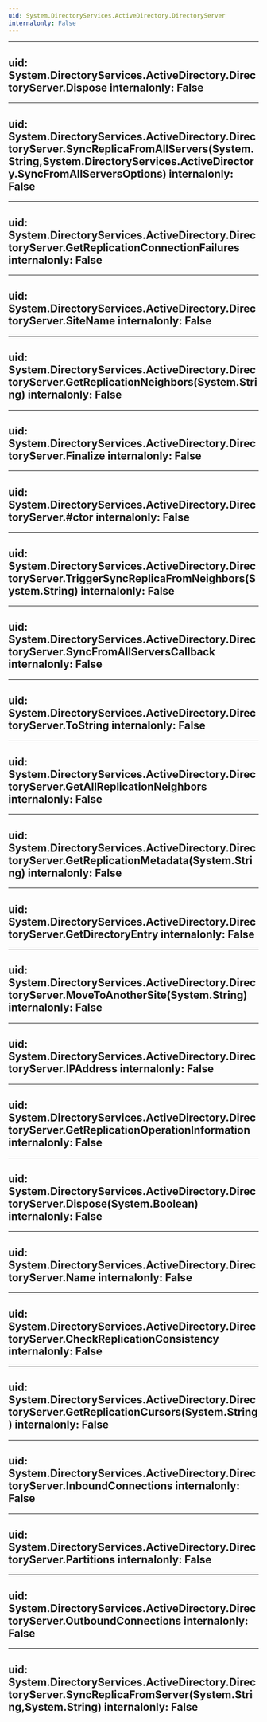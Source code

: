 ```yaml
---
uid: System.DirectoryServices.ActiveDirectory.DirectoryServer
internalonly: False
---
```


---
uid: System.DirectoryServices.ActiveDirectory.DirectoryServer.Dispose
internalonly: False
---

---
uid: System.DirectoryServices.ActiveDirectory.DirectoryServer.SyncReplicaFromAllServers(System.String,System.DirectoryServices.ActiveDirectory.SyncFromAllServersOptions)
internalonly: False
---

---
uid: System.DirectoryServices.ActiveDirectory.DirectoryServer.GetReplicationConnectionFailures
internalonly: False
---

---
uid: System.DirectoryServices.ActiveDirectory.DirectoryServer.SiteName
internalonly: False
---

---
uid: System.DirectoryServices.ActiveDirectory.DirectoryServer.GetReplicationNeighbors(System.String)
internalonly: False
---

---
uid: System.DirectoryServices.ActiveDirectory.DirectoryServer.Finalize
internalonly: False
---

---
uid: System.DirectoryServices.ActiveDirectory.DirectoryServer.#ctor
internalonly: False
---

---
uid: System.DirectoryServices.ActiveDirectory.DirectoryServer.TriggerSyncReplicaFromNeighbors(System.String)
internalonly: False
---

---
uid: System.DirectoryServices.ActiveDirectory.DirectoryServer.SyncFromAllServersCallback
internalonly: False
---

---
uid: System.DirectoryServices.ActiveDirectory.DirectoryServer.ToString
internalonly: False
---

---
uid: System.DirectoryServices.ActiveDirectory.DirectoryServer.GetAllReplicationNeighbors
internalonly: False
---

---
uid: System.DirectoryServices.ActiveDirectory.DirectoryServer.GetReplicationMetadata(System.String)
internalonly: False
---

---
uid: System.DirectoryServices.ActiveDirectory.DirectoryServer.GetDirectoryEntry
internalonly: False
---

---
uid: System.DirectoryServices.ActiveDirectory.DirectoryServer.MoveToAnotherSite(System.String)
internalonly: False
---

---
uid: System.DirectoryServices.ActiveDirectory.DirectoryServer.IPAddress
internalonly: False
---

---
uid: System.DirectoryServices.ActiveDirectory.DirectoryServer.GetReplicationOperationInformation
internalonly: False
---

---
uid: System.DirectoryServices.ActiveDirectory.DirectoryServer.Dispose(System.Boolean)
internalonly: False
---

---
uid: System.DirectoryServices.ActiveDirectory.DirectoryServer.Name
internalonly: False
---

---
uid: System.DirectoryServices.ActiveDirectory.DirectoryServer.CheckReplicationConsistency
internalonly: False
---

---
uid: System.DirectoryServices.ActiveDirectory.DirectoryServer.GetReplicationCursors(System.String)
internalonly: False
---

---
uid: System.DirectoryServices.ActiveDirectory.DirectoryServer.InboundConnections
internalonly: False
---

---
uid: System.DirectoryServices.ActiveDirectory.DirectoryServer.Partitions
internalonly: False
---

---
uid: System.DirectoryServices.ActiveDirectory.DirectoryServer.OutboundConnections
internalonly: False
---

---
uid: System.DirectoryServices.ActiveDirectory.DirectoryServer.SyncReplicaFromServer(System.String,System.String)
internalonly: False
---
